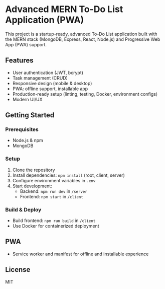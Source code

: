 # Advanced MERN To-Do List Application (PWA)

This project is a startup-ready, advanced To-Do List application built with the MERN stack (MongoDB, Express, React, Node.js) and Progressive Web App (PWA) support.

## Features

- User authentication (JWT, bcrypt)
- Task management (CRUD)
- Responsive design (mobile & desktop)
- PWA: offline support, installable app
- Production-ready setup (linting, testing, Docker, environment configs)
- Modern UI/UX

## Getting Started

### Prerequisites

- Node.js & npm
- MongoDB

### Setup

1. Clone the repository
2. Install dependencies: `npm install` (root, client, server)
3. Configure environment variables in `.env`
4. Start development:
   - Backend: `npm run dev` in `/server`
   - Frontend: `npm start` in `/client`

### Build & Deploy

- Build frontend: `npm run build` in `/client`
- Use Docker for containerized deployment

## PWA

- Service worker and manifest for offline and installable experience

## License

MIT
